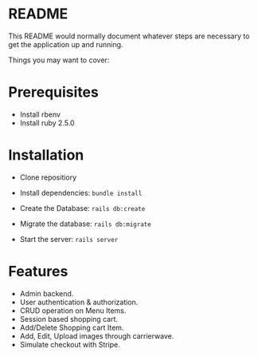 # README

This README would normally document whatever steps are necessary to get the
application up and running.

Things you may want to cover:

# Prerequisites

* Install rbenv
* Install ruby 2.5.0

# Installation

* Clone repositiory

* Install dependencies:
        `bundle install`

* Create the Database:
        `rails db:create`

* Migrate the database:
        `rails db:migrate`

* Start the server:
        `rails server`

# Features

* Admin backend.
* User authentication & authorization.
* CRUD operation on Menu Items.
* Session based shopping cart.
* Add/Delete Shopping cart Item.
* Add, Edit, Upload images through carrierwave.
* Simulate checkout with Stripe.

